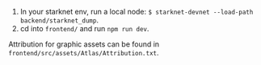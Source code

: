 1. In your starknet env, run a local node: `$ starknet-devnet --load-path backend/starknet_dump`.
2. cd into `frontend/` and run `npm run dev`.

Attribution for graphic assets can be found in `frontend/src/assets/Atlas/Attribution.txt`.
